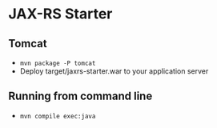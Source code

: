 # JAX-RS Starter

## Tomcat

* `mvn package -P tomcat`
* Deploy target/jaxrs-starter.war to your application server

## Running from command line

* `mvn compile exec:java`


